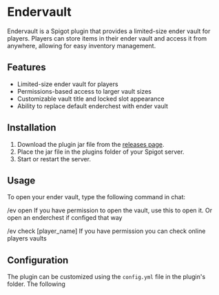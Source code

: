 # Endervault

Endervault is a Spigot plugin that provides a limited-size ender vault for players. Players can store items in their ender vault and access it from anywhere, allowing for easy inventory management.

## Features

- Limited-size ender vault for players
- Permissions-based access to larger vault sizes
- Customizable vault title and locked slot appearance
- Ability to replace default enderchest with ender vault

## Installation

1. Download the plugin jar file from the [releases page](https://github.com/yourusername/yourrepository/releases).
2. Place the jar file in the plugins folder of your Spigot server.
3. Start or restart the server.

## Usage

To open your ender vault, type the following command in chat:

/ev open
If you have permission to open the vault, use this to open it. Or open an enderchest if configed that way

/ev check [player_name]
If you have permission you can check online players vaults

## Configuration

The plugin can be customized using the `config.yml` file in the plugin's folder. The following
